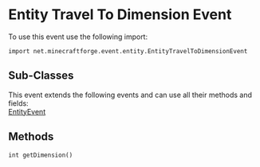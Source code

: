 # Entity Travel To Dimension Event

To use this event use the following import:
```groovy:no-line-numbers
import net.minecraftforge.event.entity.EntityTravelToDimensionEvent
```

## Sub-Classes
This event extends the following events and can use all their methods and fields: <br>
[EntityEvent](entity_event/entity_event.md)

## Methods
```groovy:no-line-numbers
int getDimension()
```
